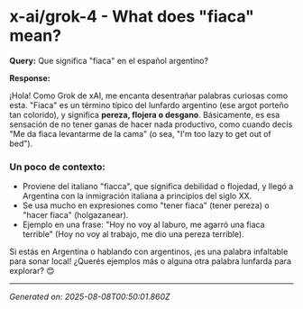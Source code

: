 # x-ai/grok-4 - What does "fiaca" mean?

**Query:** Que significa "fiaca" en el español argentino?



**Response:**

¡Hola! Como Grok de xAI, me encanta desentrañar palabras curiosas como esta. "Fiaca" es un término típico del lunfardo argentino (ese argot porteño tan colorido), y significa **pereza, flojera o desgano**. Básicamente, es esa sensación de no tener ganas de hacer nada productivo, como cuando decís "Me da fiaca levantarme de la cama" (o sea, "I'm too lazy to get out of bed").

### Un poco de contexto:
- Proviene del italiano "fiacca", que significa debilidad o flojedad, y llegó a Argentina con la inmigración italiana a principios del siglo XX.
- Se usa mucho en expresiones como "tener fiaca" (tener pereza) o "hacer fiaca" (holgazanear).
- Ejemplo en una frase: "Hoy no voy al laburo, me agarró una fiaca terrible" (Hoy no voy al trabajo, me dio una pereza terrible).

Si estás en Argentina o hablando con argentinos, ¡es una palabra infaltable para sonar local! ¿Querés ejemplos más o alguna otra palabra lunfarda para explorar? 😊

---
*Generated on: 2025-08-08T00:50:01.860Z*

